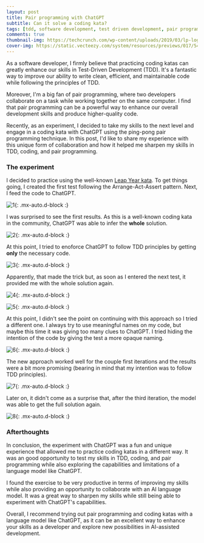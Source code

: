 ```yaml
---
layout: post
title: Pair programming with ChatGPT
subtitle: Can it solve a coding kata? 
tags: [tdd, software development, test driven development, pair programming, coding katas, ChatGPT]
comments: true
thumbnail-img: https://techcrunch.com/wp-content/uploads/2019/03/lp-logo-3.jpg?resize=1200,812
cover-img: https://static.vecteezy.com/system/resources/previews/017/546/156/original/chatgpt-ai-artificial-intelligence-technology-hitech-concept-chat-gpt-with-smart-bot-open-ai-line-lights-technology-abstract-design-for-chat-web-banner-background-transformation-vector.jpg
---
```


As a software developer, I firmly believe that practicing coding katas can greatly enhance our skills in Test-Driven Development (TDD). It's a fantastic way to improve our ability to write clean, efficient, and maintainable code while following the principles of TDD.

Moreover, I'm a big fan of pair programming, where two developers collaborate on a task while working together on the same computer. I find that pair programming can be a powerful way to enhance our overall development skills and produce higher-quality code.

Recently, as an experiment, I decided to take my skills to the next level and engage in a coding kata with ChatGPT using the ping-pong pair programming technique. In this post, I'd like to share my experience with this unique form of collaboration and how it helped me sharpen my skills in TDD, coding, and pair programming.



### The experiment

I decided to practice using the well-known [Leap Year kata](https://www.codurance.com/katalyst/leap-year). To get things going, I created the first test following the Arrange-Act-Assert pattern. Next, I feed the code to ChatGPT.

![1](/assets/img/pair_programming_chatgpt/1.png){: .mx-auto.d-block :}

I was surprised to see the first results. As this is a well-known coding kata in the community, ChatGPT was able to infer the **whole** solution.

![2](/assets/img/pair_programming_chatgpt/2.png){: .mx-auto.d-block :}

At this point, I tried to enoforce ChatGPT to follow TDD principles by getting **only** the necessary code.

![3](/assets/img/pair_programming_chatgpt/3.png){: .mx-auto.d-block :}

Apparently, that made the trick but, as soon as I entered the next test, it provided me with the whole solution again.

![4](/assets/img/pair_programming_chatgpt/4.png){: .mx-auto.d-block :}

![5](/assets/img/pair_programming_chatgpt/5.png){: .mx-auto.d-block :}

At this point, I didn't see the point on continuing with this approach so I tried a different one. I always try to use meaningful names on my code, but maybe this time it was giving too many clues to ChatGPT. I tried hiding the intention of the code by giving the test a more opaque naming.

![6](/assets/img/pair_programming_chatgpt/6.png){: .mx-auto.d-block :}

The new approach worked well for the couple first iterations and the results were a bit more promising (bearing in mind that my intention was to follow TDD principles).  

![7](/assets/img/pair_programming_chatgpt/7.png){: .mx-auto.d-block :}

Later on, it didn't come as a surprise that, after the third iteration, the model was able to get the full solution again. 

![8](/assets/img/pair_programming_chatgpt/8.png){: .mx-auto.d-block :}



### Afterthoughts 

In conclusion, the experiment with ChatGPT was a fun and unique experience that allowed me to practice coding katas in a different way. It was an good opportunity to test my skills in TDD, coding, and pair programming while also exploring the capabilities and limitations of a language model like ChatGPT.

I found the exercise to be very productive in terms of improving my skills while also providing an opportunity to collaborate with an AI language model. It was a great way to sharpen my skills while still being able to experiment with ChatGPT's capabilities.

Overall, I recommend trying out pair programming and coding katas with a language model like ChatGPT, as it can be an excellent way to enhance your skills as a developer and explore new possibilities in AI-assisted development.